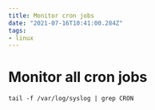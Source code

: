 ```yaml
---
title: Monitor cron jobs
date: "2021-07-16T10:41:00.284Z"
tags:
- linux
---
```


# Monitor all cron jobs
```shell
tail -f /var/log/syslog | grep CRON
```
